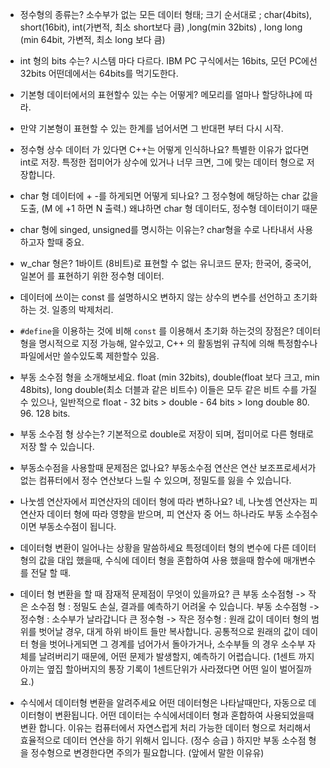 - 정수형의 종류는?
	 소수부가 없는 모든 데이터 형태; 
	 크기 순서대로 ; char(4bits), short(16bit), int(가변적, 최소 short보다 큼) ,long(min 32bits) , long long (min 64bit, 가변적, 최소 long 보다 큼)
- int 형의 bits 수는? 
	  시스템 마다 다르다. 
	  IBM PC 구식에서는 16bits, 모던 PC에선 32bits 어떤데에서는 64bits를 먹기도한다.

- 기본형 데이터에서의 표현할수 있는 수는 어떻게?
	 메모리를 얼마나 할당하냐에 따라.
- 만약 기본형이 표현할 수 있는 한계를 넘어서면
	 그 반대편 부터 다시 시작. 
- 정수형 상수 데이터 가 있다면 C++는 어떻게 인식하나요?
	 특별한 이유가 없다면 int로 저장. 특정한 접미어가 상수에 있거나 너무 크면, 그에 맞는 데이터 형으로 저장합니다. 
- char 형 데이터에 + -를 하게되면 어떻게 되나요?
	 그  정수형에 해당하는 char 값을 도출, (M 에 +1 하면 N 출력.)
	 왜냐하면 char 형 데이터도, 정수형 데이터이기 때문
- char 형에 singed, unsigned를 명시하는 이유는? 
	 char형을 수로 나타내서 사용하고자 할때 중요. 
- w_char 형은? 
	 1바이트 (8비트)로 표현할 수 없는 유니코드 문자; 한국어, 중국어, 일본어 를 표현하기 위한 정수형 데이터.

- 데이터에 쓰이는 const 를 설명하시오
	 변하지 않는 상수의 변수를 선언하고 초기화 하는 것. 일종의 박제처리.
- `#define`을 이용하는 것에 비해 `const` 를 이용해서 초기화 하는것의 장점은? 
	 데이터 형을 명시적으로 지정 가능해, 알수있고,
	 C++ 의 활동범위 규칙에 의해 특정함수나 파일에서만 쓸수있도록 제한할수 있음.

- 부동 소수점 형을 소개해보세요.
	 float (min 32bits), double(float 보다 크고, min 48bits), long double(최소 더블과 같은 비트수)
		이들은 모두 같은 비트 수를 가질수 있으나,
		일반적으로 float - 32 bits > double - 64 bits > long double 80. 96. 128 bits. 

- 부동 소수점 형 상수는? 
	 기본적으로 double로 저장이 되며, 접미어로 다른 형태로 저장 할 수 있습니다. 
- 부동소수점을 사용할때 문제점은 없나요? 
	 부동소수점 연산은 연산 보조프로세서가 없는 컴퓨터에서 정수 연산보다 느릴 수 있으며, 정밀도를 잃을 수 있습니다.


- 나눗셈 연산자에서 피연산자의 데이터 형에 따라 변하나요?
	 네, 나눗셈 연산자는 피 연산자 데이터 형에 따라 영향을 받으며, 피 연산자 중 어느 하나라도 부동 소수점수이면 부동소수점이 됩니다.

- 데이터형 변환이 일어나는 상황을 말씀하세요
	 특정데이터 형의 변수에 다른 데이터 형의 값을 대입 했을때, 
	 수식에 데이터 형을 혼합하여 사용 했을때 
	 함수에 매개변수를 전달 할 때.

- 데이터 형 변환을 할 때 잠재적 문제점이 무엇이 있을까요? 
	 큰 부동 소수점형 -> 작은 소수점 형 : 정밀도 손실, 결과를 예측하기 어려울 수 있습니다. 
	 부동 소수점형 -> 정수형 : 소수부가 날라갑니다
	 큰 정수형 -> 작은 정수형 : 원래 값이 데이터 형의 범위를 벗어날 경우, 대게 하위 바이트 들만 복사합니다.
	 공통적으로 원래의 값이 데이터 형을 벗어나게되면 그 경계를 넘어가서 돌아가거나, 소수부들 의 경우 소수부 자체를 날려버리기 때문에, 어떤 문제가 발생할지, 예측하기 어렵습니다. (1센트 까지 아끼는 옆집 할아버지의 통장 기록이 1센트단위가 사라졌다면 어떤 일이 벌어질까요.)

 - 수식에서 데이터형 변환을 알려주세요
	 어떤 데이터형은 나타날때만다, 자동으로 데이터형이 변환됩니다. 어떤 데이터는 수식에서데이터 형과 혼합하여 사용되었을때 변환 합니다. 
	 이유는 컴퓨터에서 자연스럽게 처리 가능한 데이터 형으로 처리해서 효율적으로 데이터 연산을 하기 위해서 입니다. (정수 승급 )
	 하지만 부동 소수점 형을 정수형으로 변경한다면 주의가 필요합니다. (앞에서 말한 이유유)